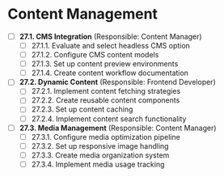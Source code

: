 # Content Management

- [ ] **27.1. CMS Integration** (Responsible: Content Manager)
  - [ ] 27.1.1. Evaluate and select headless CMS option
  - [ ] 27.1.2. Configure CMS content models
  - [ ] 27.1.3. Set up content preview environments
  - [ ] 27.1.4. Create content workflow documentation

- [ ] **27.2. Dynamic Content** (Responsible: Frontend Developer)
  - [ ] 27.2.1. Implement content fetching strategies
  - [ ] 27.2.2. Create reusable content components
  - [ ] 27.2.3. Set up content caching
  - [ ] 27.2.4. Implement content search functionality

- [ ] **27.3. Media Management** (Responsible: Content Manager)
  - [ ] 27.3.1. Configure media optimization pipeline
  - [ ] 27.3.2. Set up responsive image handling
  - [ ] 27.3.3. Create media organization system
  - [ ] 27.3.4. Implement media usage tracking 